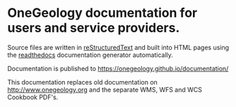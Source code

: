 # OneGeology documentation for users and service providers.

Source files are written in [reStructuredText](http://docutils.sourceforge.net/rst.html) and built into HTML pages using the [readthedocs](http://www.readthedocs.org) documentation generator automatically.

Documentation is published to https://onegeology.github.io/documentation/

This documentation replaces old documentation on http://www.onegeology.org and the separate WMS, WFS and WCS Cookbook PDF's.
